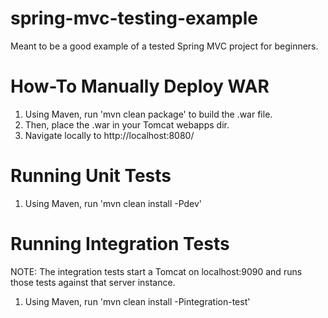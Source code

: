# spring-mvc-testing-example
Meant to be a good example of a tested Spring MVC project for beginners.

# How-To Manually Deploy WAR

1. Using Maven, run 'mvn clean package' to build the .war file.
2. Then, place the .war in your Tomcat webapps dir.
3. Navigate locally to http://localhost:8080/

# Running Unit Tests

1. Using Maven, run 'mvn clean install -Pdev'

# Running Integration Tests

NOTE: The integration tests start a Tomcat on localhost:9090 and runs those tests against that server instance.

1. Using Maven, run 'mvn clean install -Pintegration-test'
